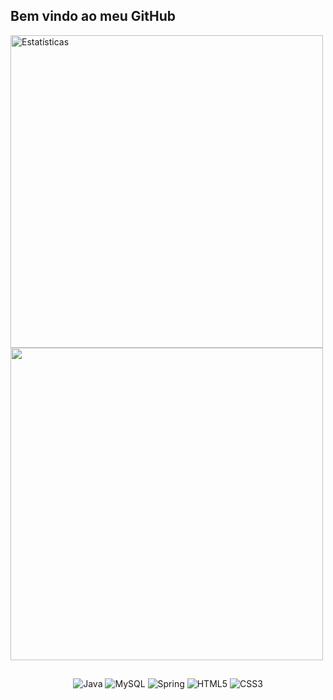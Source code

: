 ## Bem vindo ao meu GitHub


<div>
<img src="https://github-readme-stats.vercel.app/api?username=PedroHenriqueSantosBrasileiro&show_icons=true&theme=dark" alt="Estatísticas" width="500">
<img src="https://github-readme-stats.vercel.app/api/top-langs/?username=PedroHenriqueSantosBrasileiro&layout=compact&theme=dark" width="500">
</div>

##
<div align="center">
  <img src="https://img.shields.io/badge/-Java-007396?logo=java&logoColor=white" alt="Java"/>
  <img src="https://img.shields.io/badge/-MySQL-4479A1?logo=mysql&logoColor=white" alt="MySQL"/>
  <img src="https://img.shields.io/badge/-Spring-6DB33F?logo=spring&logoColor=white" alt="Spring"/>
  <img src="https://img.shields.io/badge/-HTML5-E34F26?logo=html5&logoColor=white" alt="HTML5"/>
  <img src="https://img.shields.io/badge/-CSS3-1572B6?logo=css3&logoColor=white" alt="CSS3"/>
</div>









